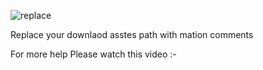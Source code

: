 
![replace](https://github.com/vivekrakholiya/quixel_bridge_manuel_import/assets/107015608/ddf7b64b-9da5-4ce3-a997-f660e8b24fd8)

Replace your downlaod asstes path with mation comments

For more help Please watch this video :-  

